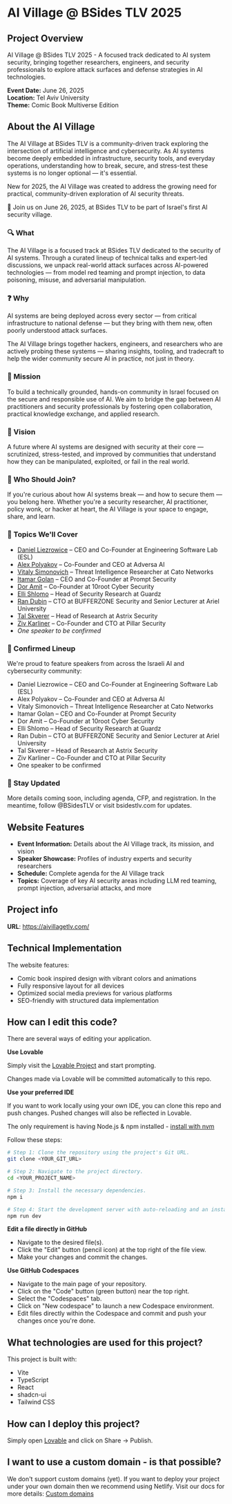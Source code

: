 
# AI Village @ BSides TLV 2025

## Project Overview

AI Village @ BSides TLV 2025 - A focused track dedicated to AI system security, bringing together researchers, engineers, and security professionals to explore attack surfaces and defense strategies in AI technologies.

**Event Date:** June 26, 2025  
**Location:** Tel Aviv University  
**Theme:** Comic Book Multiverse Edition

## About the AI Village

The AI Village at BSides TLV is a community-driven track exploring the intersection of artificial intelligence and cybersecurity. As AI systems become deeply embedded in infrastructure, security tools, and everyday operations, understanding how to break, secure, and stress-test these systems is no longer optional — it's essential.

New for 2025, the AI Village was created to address the growing need for practical, community-driven exploration of AI security threats.

📅 Join us on June 26, 2025, at BSides TLV to be part of Israel's first AI security village.

### 🔍 What

The AI Village is a focused track at BSides TLV dedicated to the security of AI systems. Through a curated lineup of technical talks and expert-led discussions, we unpack real-world attack surfaces across AI-powered technologies — from model red teaming and prompt injection, to data poisoning, misuse, and adversarial manipulation.

### ❓ Why

AI systems are being deployed across every sector — from critical infrastructure to national defense — but they bring with them new, often poorly understood attack surfaces.

The AI Village brings together hackers, engineers, and researchers who are actively probing these systems — sharing insights, tooling, and tradecraft to help the wider community secure AI in practice, not just in theory.

### 🎯 Mission

To build a technically grounded, hands-on community in Israel focused on the secure and responsible use of AI. We aim to bridge the gap between AI practitioners and security professionals by fostering open collaboration, practical knowledge exchange, and applied research.

### 🌟 Vision

A future where AI systems are designed with security at their core — scrutinized, stress-tested, and improved by communities that understand how they can be manipulated, exploited, or fail in the real world.

### 🤝 Who Should Join?

If you're curious about how AI systems break — and how to secure them — you belong here. Whether you're a security researcher, AI practitioner, policy wonk, or hacker at heart, the AI Village is your space to engage, share, and learn.

### 💬 Topics We'll Cover

- [Daniel Liezrowice](https://www.linkedin.com/in/liezrowice/) – CEO and Co-Founder at Engineering Software Lab (ESL)
- [Alex Polyakov](https://www.linkedin.com/in/alex-polyakov-cyber/) – Co-Founder and CEO at Adversa AI
- [Vitaly Simonovich](https://www.linkedin.com/in/vitalysimonovich/) – Threat Intelligence Researcher at Cato Networks
- [Itamar Golan](https://www.linkedin.com/in/itamar-g1/) – CEO and Co-Founder at Prompt Security
- [Dor Amit](https://www.linkedin.com/in/dor-amit-7791397/) – Co-Founder at 10root Cyber Security
- [Elli Shlomo](https://www.linkedin.com/in/elishlomo/) – Head of Security Research at Guardz
- [Ran Dubin](https://www.linkedin.com/in/dubinran/) – CTO at BUFFERZONE Security and Senior Lecturer at Ariel University
- [Tal Skverer](https://www.linkedin.com/in/reverser/) – Head of Research at Astrix Security
- [Ziv Karliner](https://www.linkedin.com/in/ziv-karliner-72629893/) – Co-Founder and CTO at Pillar Security
- *One speaker to be confirmed*

### 🎤 Confirmed Lineup

We're proud to feature speakers from across the Israeli AI and cybersecurity community:

- Daniel Liezrowice – CEO and Co-Founder at Engineering Software Lab (ESL)
- Alex Polyakov – Co-Founder and CEO at Adversa AI
- Vitaly Simonovich – Threat Intelligence Researcher at Cato Networks
- Itamar Golan – CEO and Co-Founder at Prompt Security
- Dor Amit – Co-Founder at 10root Cyber Security
- Elli Shlomo – Head of Security Research at Guardz
- Ran Dubin – CTO at BUFFERZONE Security and Senior Lecturer at Ariel University
- Tal Skverer – Head of Research at Astrix Security
- Ziv Karliner – Co-Founder and CTO at Pillar Security
- One speaker to be confirmed

### 📢 Stay Updated

More details coming soon, including agenda, CFP, and registration.
In the meantime, follow @BSidesTLV or visit bsidestlv.com for updates.

## Website Features

- **Event Information:** Details about the AI Village track, its mission, and vision
- **Speaker Showcase:** Profiles of industry experts and security researchers
- **Schedule:** Complete agenda for the AI Village track
- **Topics:** Coverage of key AI security areas including LLM red teaming, prompt injection, adversarial attacks, and more

## Project info

**URL**: https://aivillagetlv.com/ 

## Technical Implementation

The website features:
- Comic book inspired design with vibrant colors and animations
- Fully responsive layout for all devices
- Optimized social media previews for various platforms
- SEO-friendly with structured data implementation

## How can I edit this code?

There are several ways of editing your application.

**Use Lovable**

Simply visit the [Lovable Project](https://lovable.dev/projects/821d2682-be58-43df-8030-c0d0637dd05b) and start prompting.

Changes made via Lovable will be committed automatically to this repo.

**Use your preferred IDE**

If you want to work locally using your own IDE, you can clone this repo and push changes. Pushed changes will also be reflected in Lovable.

The only requirement is having Node.js & npm installed - [install with nvm](https://github.com/nvm-sh/nvm#installing-and-updating)

Follow these steps:

```sh
# Step 1: Clone the repository using the project's Git URL.
git clone <YOUR_GIT_URL>

# Step 2: Navigate to the project directory.
cd <YOUR_PROJECT_NAME>

# Step 3: Install the necessary dependencies.
npm i

# Step 4: Start the development server with auto-reloading and an instant preview.
npm run dev
```

**Edit a file directly in GitHub**

- Navigate to the desired file(s).
- Click the "Edit" button (pencil icon) at the top right of the file view.
- Make your changes and commit the changes.

**Use GitHub Codespaces**

- Navigate to the main page of your repository.
- Click on the "Code" button (green button) near the top right.
- Select the "Codespaces" tab.
- Click on "New codespace" to launch a new Codespace environment.
- Edit files directly within the Codespace and commit and push your changes once you're done.

## What technologies are used for this project?

This project is built with:

- Vite
- TypeScript
- React
- shadcn-ui
- Tailwind CSS

## How can I deploy this project?

Simply open [Lovable](https://lovable.dev/projects/821d2682-be58-43df-8030-c0d0637dd05b) and click on Share -> Publish.

## I want to use a custom domain - is that possible?

We don't support custom domains (yet). If you want to deploy your project under your own domain then we recommend using Netlify. Visit our docs for more details: [Custom domains](https://docs.lovable.dev/tips-tricks/custom-domain/)
